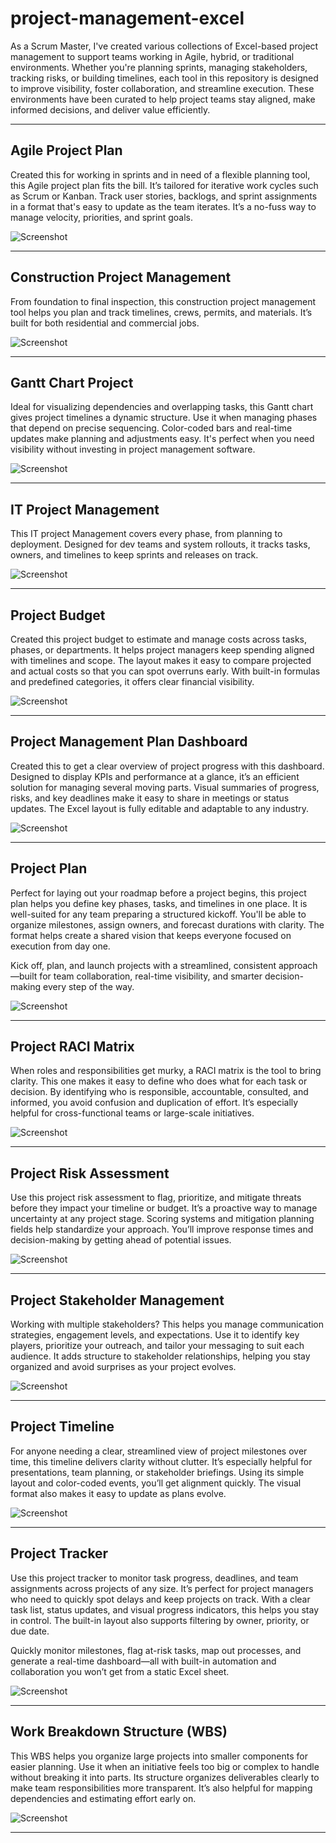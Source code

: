 
# project-management-excel
As a Scrum Master, I've created various collections of Excel-based project management to support teams working in Agile, hybrid, or traditional environments. Whether you're planning sprints, managing stakeholders, tracking risks, or building timelines, each tool in this repository is designed to improve visibility, foster collaboration, and streamline execution. These environments have been curated to help project teams stay aligned, make informed decisions, and deliver value efficiently.


---

## Agile Project Plan

Created this for working in sprints and in need of a flexible planning tool, this Agile project plan fits the bill. It’s tailored for iterative work cycles such as Scrum or Kanban. Track user stories, backlogs, and sprint assignments in a format that's easy to update as the team iterates. It’s a no-fuss way to manage velocity, priorities, and sprint goals.

![Screenshot](./Agile%20Project%20Plan/screenshot.PNG)

---

## Construction Project Management

From foundation to final inspection, this construction project management tool helps you plan and track timelines, crews, permits, and materials. It’s built for both residential and commercial jobs.

![Screenshot](./Construction%20Project%20Management/screenshot.PNG)

---

## Gantt Chart Project

Ideal for visualizing dependencies and overlapping tasks, this Gantt chart gives project timelines a dynamic structure. Use it when managing phases that depend on precise sequencing. Color-coded bars and real-time updates make planning and adjustments easy. It's perfect when you need visibility without investing in project management software.

![Screenshot](./Gantt%20Chart%20Project/screenshot.PNG)

---

## IT Project Management

This IT project Management covers every phase, from planning to deployment. Designed for dev teams and system rollouts, it tracks tasks, owners, and timelines to keep sprints and releases on track.

![Screenshot](./IT%20Project%20Management/screenshot.PNG)

---

## Project Budget

Created this project budget to estimate and manage costs across tasks, phases, or departments. It helps project managers keep spending aligned with timelines and scope. The layout makes it easy to compare projected and actual costs so that you can spot overruns early. With built-in formulas and predefined categories, it offers clear financial visibility.

![Screenshot](./Project%20Budget/screenshot.PNG)

---

## Project Management Plan Dashboard

Created this to get a clear overview of project progress with this dashboard. Designed to display KPIs and performance at a glance, it’s an efficient solution for managing several moving parts. Visual summaries of progress, risks, and key deadlines make it easy to share in meetings or status updates. The Excel layout is fully editable and adaptable to any industry.

![Screenshot](./Project%20Management%20Plan%20Dashboard/screenshot.PNG)

---

## Project Plan

Perfect for laying out your roadmap before a project begins, this project plan  helps you define key phases, tasks, and timelines in one place. It is well-suited for any team preparing a structured kickoff. You'll be able to organize milestones, assign owners, and forecast durations with clarity. The format helps create a shared vision that keeps everyone focused on execution from day one.

Kick off, plan, and launch projects with a streamlined, consistent approach—built for team collaboration, real-time visibility, and smarter decision-making every step of the way.

![Screenshot](./Project%20Plan/screenshot.PNG)

---

## Project RACI Matrix

When roles and responsibilities get murky, a RACI matrix is the tool to bring clarity. This one makes it easy to define who does what for each task or decision. By identifying who is responsible, accountable, consulted, and informed, you avoid confusion and duplication of effort. It’s especially helpful for cross-functional teams or large-scale initiatives.

![Screenshot](./Project%20RACI%20Matrix/screenshot.PNG)

---

## Project Risk Assessment

Use this project risk assessment to flag, prioritize, and mitigate threats before they impact your timeline or budget. It’s a proactive way to manage uncertainty at any project stage. Scoring systems and mitigation planning fields help standardize your approach. You’ll improve response times and decision-making by getting ahead of potential issues.

![Screenshot](./Project%20Risk%20Assessment/screenshot.PNG)

---

## Project Stakeholder Management

Working with multiple stakeholders? This helps you manage communication strategies, engagement levels, and expectations. Use it to identify key players, prioritize your outreach, and tailor your messaging to suit each audience. It adds structure to stakeholder relationships, helping you stay organized and avoid surprises as your project evolves.

![Screenshot](./Project%20Stakeholder%20Management/screenshot.PNG)

---

## Project Timeline

For anyone needing a clear, streamlined view of project milestones over time, this timeline delivers clarity without clutter. It’s especially helpful for presentations, team planning, or stakeholder briefings. Using its simple layout and color-coded events, you’ll get alignment quickly. The visual format also makes it easy to update as plans evolve.

![Screenshot](./Project%20Timeline/screenshot.PNG)

---

## Project Tracker

Use this project tracker to monitor task progress, deadlines, and team assignments across projects of any size. It’s perfect for project managers who need to quickly spot delays and keep projects on track. With a clear task list, status updates, and visual progress indicators, this helps you stay in control. The built-in layout also supports filtering by owner, priority, or due date.

Quickly monitor milestones, flag at-risk tasks, map out processes, and generate a real-time dashboard—all with built-in automation and collaboration you won’t get from a static Excel sheet.

![Screenshot](./Project%20Tracker/screenshot.PNG)

---

## Work Breakdown Structure (WBS)

This WBS helps you organize large projects into smaller components for easier planning. Use it when an initiative feels too big or complex to handle without breaking it into parts. Its structure organizes deliverables clearly to make team responsibilities more transparent. It’s also helpful for mapping dependencies and estimating effort early on.

![Screenshot](./Work%20Breakdown%20Structure%20(WBS)/screenshot.PNG)

---
